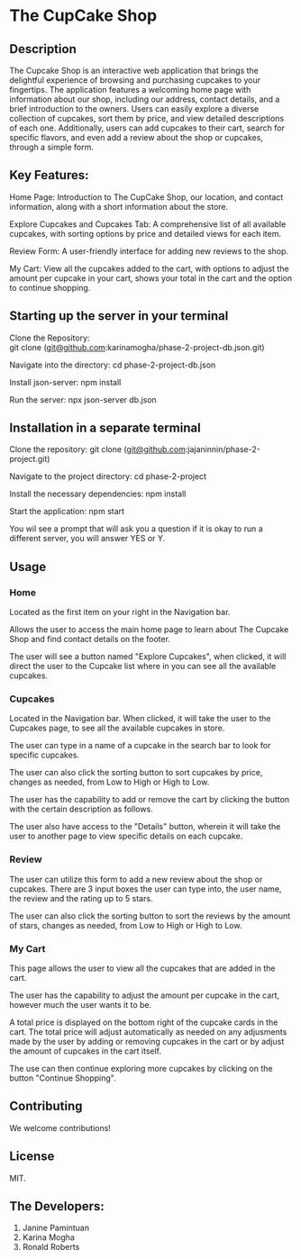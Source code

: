 # The CupCake Shop
                                 
## Description

The Cupcake Shop is an interactive web application that brings the delightful experience of browsing and purchasing cupcakes to your fingertips. The application features a welcoming home page with information about our shop, including our address, contact details, and a brief introduction to the owners. Users can easily explore a diverse collection of cupcakes, sort them by price, and view detailed descriptions of each one. Additionally, users can add cupcakes to their cart, search for specific flavors, and even add a review about the shop or cupcakes, through a simple form.

## Key Features:
Home Page: Introduction to The CupCake Shop, our location, and contact information, along with a short information about the store.

Explore Cupcakes and Cupcakes Tab: A comprehensive list of all available cupcakes, with sorting options by price and detailed views for each item.

Review Form: A user-friendly interface for adding new reviews to the shop.

My Cart: View all the cupcakes added to the cart, with options to adjust the amount per cupcake in your cart, shows your total in the cart and the option to continue shopping.

## Starting up the server in your terminal
Clone the Repository:  
git clone (git@github.com:karinamogha/phase-2-project-db.json.git)

Navigate into the directory: 
cd phase-2-project-db.json             

Install json-server: 
npm install

Run the server:
npx json-server db.json

## Installation in a separate terminal
Clone the repository:
git clone (git@github.com:jajaninnin/phase-2-project.git)

Navigate to the project directory:
cd phase-2-project

Install the necessary dependencies:
npm install

Start the application:
npm start

You wil see a prompt that will ask you a question if it is okay to run a different server, you will answer YES or Y.

## Usage  

### Home
Located as the first item on your right in the Navigation bar. 

Allows the user to access the main home page to learn about The Cupcake Shop and find contact details on the footer.

The user will see a button named "Explore Cupcakes", when clicked, it will direct the user to the Cupcake list where in you can see all the available cupcakes.

### Cupcakes
Located in the Navigation bar. When clicked, it will take the user to the Cupcakes page, to see all the available cupcakes in store.

The user can type in a name of a cupcake in the search bar to look for specific cupcakes. 

The user can also click the sorting button to sort cupcakes by price, changes as needed, from Low to High or High to Low. 

The user has the capability to add or remove the cart by clicking the button with the certain description as follows. 

The user also have access to the "Details" button, wherein it will take the user to another page to view specific details on each cupcake.

### Review
The user can utilize this form to add a new review about the shop or cupcakes. There are 3 input boxes the user can type into, the user name, the review and the rating up to 5 stars. 

The user can also click the sorting button to sort the reviews by the amount of stars, changes as needed, from Low to High or High to Low.

### My Cart
This page allows the user to view all the cupcakes that are added in the cart. 

The user has the capability to adjust the amount per cupcake in the cart, however much the user wants it to be.

A total price is displayed on the bottom right of the cupcake cards in the cart. The total price will adjust automatically as needed on any adjusments made by the user by adding or removing cupcakes in the cart or by adjust the amount of cupcakes in the cart itself.

The use can then continue exploring more cupcakes by clicking on the button "Continue Shopping".

## Contributing

We welcome contributions!

## License

MIT.

## The Developers:
1. Janine Pamintuan
2. Karina Mogha
3. Ronald Roberts